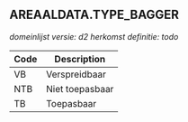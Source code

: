 ## AREAALDATA.TYPE_BAGGER

*domeinlijst versie: d2* *herkomst definitie: todo*

 |Code |Description	|
|	---	|	---	|
| VB | Verspreidbaar |
| NTB | Niet toepasbaar |
| TB | Toepasbaar |
